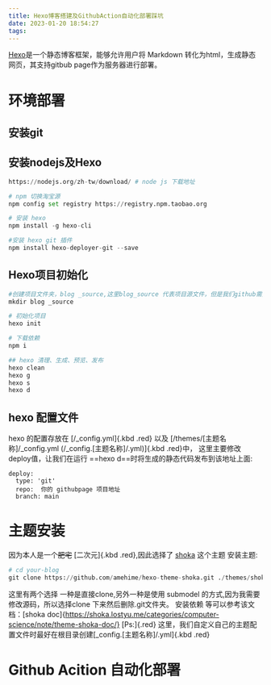 ```yaml
---
title: Hexo博客搭建及GithubAction自动化部署踩坑
date: 2023-01-20 18:54:27
tags:
---
```


[Hexo](https://hexo.io/)是一个静态博客框架，能够允许用户将 Markdown 转化为html，生成静态网页，其支持gitbub page作为服务器进行部署。

# 环境部署
##  安装git 
##  安装nodejs及Hexo
``` python
https://nodejs.org/zh-tw/download/ # node js 下载地址

# npm 切换淘宝源
npm config set registry https://registry.npm.taobao.org

# 安装 hexo
npm install -g hexo-cli

#安装 hexo git 插件
npm install hexo-deployer-git --save

```
## Hexo项目初始化
``` python
#创建项目文件夹，blog _source,这里blog_source 代表项目源文件，但是我们github需要创建两个仓库，一个仓库跟这个文件夹关联，并且自动化发布，另外一个项目用于储存的静态资源。
mkdir blog _source

# 初始化项目
hexo init

# 下载依赖
npm i

## hexo 清理、生成、预览、发布
hexo clean
hexo g
hexo s
hexo d

```

## hexo 配置文件

hexo 的配置存放在 [/_config.yml]{.kbd .red} 以及 [/themes/\[主题名称\]/_config.yml \(/_config.\[主题名称\]/.yml\)]{.kbd .red}中，
这里主要修改deploy值，让我们在运行 ==hexo d==时将生成的静态代码发布到该地址上面:
```
deploy:
  type: 'git'
  repo:  你的 githubpage 项目地址
  branch: main
```

# 主题安装
因为本人是一个~~肥宅~~ [二次元]{.kbd .red},因此选择了 [shoka](https://shoka.lostyu.me/computer-science/note/theme-shoka-doc/) 这个主题
安装主题:
``` python
# cd your-blog
git clone https://github.com/amehime/hexo-theme-shoka.git ./themes/shoka
```
这里有两个选择 一种是直接clone,另外一种是使用 submodel 的方式,因为我需要修改源码，所以选择clone 下来然后删除.git文件夹。
安装依赖 等可以参考该文档：[shoka doc]{https://shoka.lostyu.me/categories/computer-science/note/theme-shoka-doc/}
[Ps:]{.red} 这里，我们自定义自己的主题配置文件时最好在根目录创建[_config.[主题名称]/.yml]{.kbd .red}

# Github Acition 自动化部署